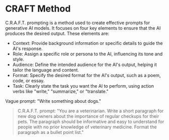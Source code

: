 # CRAFT Method
C.R.A.F.T. prompting is a method used to create effective prompts for generative AI models. It focuses on four key elements to ensure that the AI produces the desired output. These elements are:

- Context: Provide background information or specific details to guide the AI's response.
- Role: Assign a specific role or persona to the AI, influencing its tone and style.
- Audience: Define the intended audience for the AI's output, helping it tailor the language and content.
- Format: Specify the desired format for the AI's output, such as a poem, code, or essay.
- Task: Clearly state the task you want the AI to perform, using action verbs like "write," "summarize," or "translate."

Vague prompt: "Write something about dogs."

> C.R.A.F.T. prompt: "You are a veterinarian. 
Write a short paragraph for new dog owners about the importance of regular checkups for their pets. 
The paragraph should be informative and easy to understand for people with no prior knowledge of veterinary medicine. 
Format the paragraph as a bullet point list."